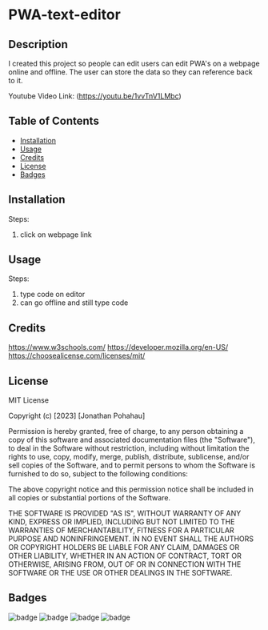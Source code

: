 # PWA-text-editor

## Description 

I created this project so people can edit users can edit PWA's on a webpage online and offline. The user can store the data so they can reference back to it.

Youtube Video Link: (https://youtu.be/1vvTnV1LMbc)


## Table of Contents

* [Installation](#installation)
* [Usage](#usage)
* [Credits](#credits)
* [License](#license)
* [Badges](#badges  )


## Installation

Steps:
1. click on webpage link 


## Usage 

Steps:
1. type code on editor
2. can go offline and still type code



## Credits

https://www.w3schools.com/
https://developer.mozilla.org/en-US/
https://choosealicense.com/licenses/mit/


## License

MIT License

Copyright (c) [2023] [Jonathan Pohahau]

Permission is hereby granted, free of charge, to any person obtaining a copy
of this software and associated documentation files (the "Software"), to deal
in the Software without restriction, including without limitation the rights
to use, copy, modify, merge, publish, distribute, sublicense, and/or sell
copies of the Software, and to permit persons to whom the Software is
furnished to do so, subject to the following conditions:

The above copyright notice and this permission notice shall be included in all
copies or substantial portions of the Software.

THE SOFTWARE IS PROVIDED "AS IS", WITHOUT WARRANTY OF ANY KIND, EXPRESS OR
IMPLIED, INCLUDING BUT NOT LIMITED TO THE WARRANTIES OF MERCHANTABILITY,
FITNESS FOR A PARTICULAR PURPOSE AND NONINFRINGEMENT. IN NO EVENT SHALL THE
AUTHORS OR COPYRIGHT HOLDERS BE LIABLE FOR ANY CLAIM, DAMAGES OR OTHER
LIABILITY, WHETHER IN AN ACTION OF CONTRACT, TORT OR OTHERWISE, ARISING FROM,
OUT OF OR IN CONNECTION WITH THE SOFTWARE OR THE USE OR OTHER DEALINGS IN THE
SOFTWARE.
## Badges

![badge](https://img.shields.io/badge/license-MIT-orange)
![badge](https://img.shields.io/badge/language-JavaScript-green)
![badge](https://img.shields.io/badge/language-Nodejs-brightgreen)
![badge](https://img.shields.io/badge/language-PWA-blueviolet)
